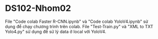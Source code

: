# DS102-Nhom02
File "Code colab Faster R-CNN.ipynb" và "Code colab YoloV4.ipynb" sử dụng để chạy chương trình trên colab.
File "Test-Train.py" và "XML to TXT Yolo4.py" sử dụng để sử lý data ở local với YoloV4.
